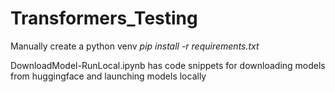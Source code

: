 # Transformers_Testing
Manually create a python venv
_pip install -r requirements.txt_

DownloadModel-RunLocal.ipynb has code snippets for downloading models from huggingface and launching models locally

